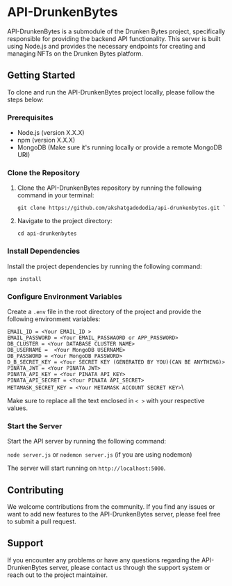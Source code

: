 # API-DrunkenBytes

API-DrunkenBytes is a submodule of the Drunken Bytes project, specifically responsible for providing the backend API functionality. This server is built using Node.js and provides the necessary endpoints for creating and managing NFTs on the Drunken Bytes platform.

## Getting Started

To clone and run the API-DrunkenBytes project locally, please follow the steps below:

### Prerequisites

- Node.js (version X.X.X)
- npm (version X.X.X)
- MongoDB (Make sure it's running locally or provide a remote MongoDB URI)

### Clone the Repository

1. Clone the API-DrunkenBytes repository by running the following command in your terminal:

   ```shell
   git clone https://github.com/akshatgadododia/api-drunkenbytes.git `

1.  Navigate to the project directory:

    `cd api-drunkenbytes`

### Install Dependencies

Install the project dependencies by running the following command:

`npm install`

### Configure Environment Variables

Create a `.env` file in the root directory of the project and provide the following environment variables:

`EMAIL_ID = <Your EMAIL_ID >`\
`EMAIL_PASSWORD = <Your EMAIL_PASSWAORD or APP_PASSWORD>`\
`DB_CLUSTER = <Your DATABASE CLUSTER NAME>`\
`DB_USERNAME =  <Your MongoDB USERNAME>`\
`DB_PASSWORD = <Your MongoDB PASSWORD>`\
`D_B_SECRET_KEY = <Your SECRET KEY (GENERATED BY YOU)(CAN BE ANYTHING)>`\
`PINATA_JWT = <Your PINATA JWT>`\
`PINATA_API_KEY = <Your PINATA API_KEY>`\
`PINATA_API_SECRET = <Your PINATA API_SECRET>`\
`METAMASK_SECRET_KEY = <Your METAMASK ACCOUNT SECRET KEY>`\

Make sure to replace all the text enclosed in `< >` with your respective values.

### Start the Server

Start the API server by running the following command:

`node server.js`
or
`nodemon server.js` (if you are using nodemon)

The server will start running on `http://localhost:5000`.


Contributing
------------

We welcome contributions from the community. If you find any issues or want to add new features to the API-DrunkenBytes server, please feel free to submit a pull request.

Support
-------

If you encounter any problems or have any questions regarding the API-DrunkenBytes server, please contact us through the support system or reach out to the project maintainer.
